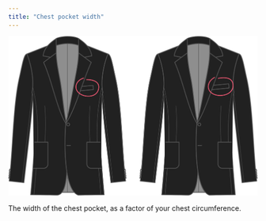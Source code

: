```yaml
---
title: "Chest pocket width"
---
```


![Chest pocket width](chestpocketwidth.svg)

The width of the chest pocket, as a factor of your chest circumference.





